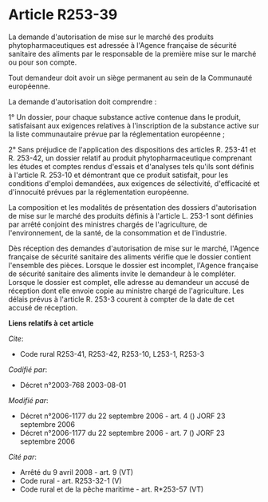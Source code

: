 # Article R253-39

La demande d'autorisation de mise sur le marché des produits phytopharmaceutiques est adressée à l'Agence française de
sécurité sanitaire des aliments par le responsable de la première mise sur le marché ou pour son compte.

Tout demandeur doit avoir un siège permanent au sein de la Communauté européenne.

La demande d'autorisation doit comprendre :

1° Un dossier, pour chaque substance active contenue dans le produit, satisfaisant aux exigences relatives à l'inscription de
la substance active sur la liste communautaire prévue par la réglementation européenne ;

2° Sans préjudice de l'application des dispositions des articles R. 253-41 et R. 253-42, un dossier relatif au produit
phytopharmaceutique comprenant les études et comptes rendus d'essais et d'analyses tels qu'ils sont définis à l'article R.
253-10 et démontrant que ce produit satisfait, pour les conditions d'emploi demandées, aux exigences de sélectivité,
d'efficacité et d'innocuité prévues par la réglementation européenne.

La composition et les modalités de présentation des dossiers d'autorisation de mise sur le marché des produits définis à
l'article L. 253-1 sont définies par arrêté conjoint des ministres chargés de l'agriculture, de l'environnement, de la santé,
de la consommation et de l'industrie.

Dès réception des demandes d'autorisation de mise sur le marché, l'Agence française de sécurité sanitaire des aliments
vérifie que le dossier contient l'ensemble des pièces. Lorsque le dossier est incomplet, l'Agence française de sécurité
sanitaire des aliments invite le demandeur à le compléter. Lorsque le dossier est complet, elle adresse au demandeur un
accusé de réception dont elle envoie copie au ministre chargé de l'agriculture. Les délais prévus à l'article R. 253-3
courent à compter de la date de cet accusé de réception.

**Liens relatifs à cet article**

_Cite_:

  - Code rural R253-41, R253-42, R253-10, L253-1, R253-3

_Codifié par_:

  - Décret n°2003-768 2003-08-01

_Modifié par_:

  - Décret n°2006-1177 du 22 septembre 2006 - art. 4 () JORF 23 septembre 2006
  - Décret n°2006-1177 du 22 septembre 2006 - art. 7 () JORF 23 septembre 2006

_Cité par_:

  - Arrêté du 9 avril 2008 - art. 9 (VT)
  - Code rural - art. R253-32-1 (V)
  - Code rural et de la pêche maritime - art. R*253-57 (VT)
